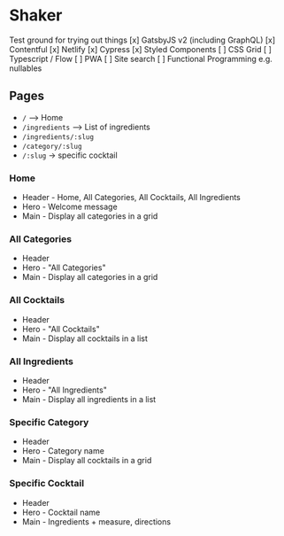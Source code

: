 # Shaker
Test ground for trying out things
[x] GatsbyJS v2 (including GraphQL)
[x] Contentful
[x] Netlify
[x] Cypress
[x] Styled Components
[ ] CSS Grid 
[ ] Typescript / Flow
[ ] PWA
[ ] Site search
[ ] Functional Programming e.g. nullables

## Pages
* `/` --> Home
* `/ingredients` --> List of ingredients
* `/ingredients/:slug`
* `/category/:slug`
* `/:slug` -> specific cocktail

### Home
* Header - Home, All Categories, All Cocktails, All Ingredients
* Hero - Welcome message
* Main - Display all categories in a grid

### All Categories
* Header
* Hero - "All Categories"
* Main - Display all categories in a grid

### All Cocktails
* Header
* Hero - "All Cocktails"
* Main - Display all cocktails in a list

### All Ingredients
* Header
* Hero - "All Ingredients"
* Main - Display all ingredients in a list

### Specific Category
* Header
* Hero - Category name
* Main - Display all cocktails in a grid

### Specific Cocktail
* Header
* Hero - Cocktail name
* Main - Ingredients + measure, directions

